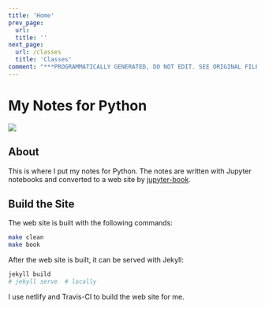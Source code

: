 ```yaml
---
title: 'Home'
prev_page:
  url: 
  title: ''
next_page:
  url: /classes
  title: 'Classes'
comment: "***PROGRAMMATICALLY GENERATED, DO NOT EDIT. SEE ORIGINAL FILES IN /content***"
---
```

# My Notes for Python

<img src="https://travis-ci.org/liao961120/pynote.svg?branch=master" class="left">

## About

This is where I put my notes for Python. The notes are written with Jupyter notebooks and converted to a web site by [jupyter-book](https://jupyter.org/jupyter-book).

## Build the Site

The web site is built with the following commands: 

```bash
make clean
make book
```

After the web site is built, it can be served with Jekyll:

```bash
jekyll build
# jekyll serve  # locally
```

I use netlify and Travis-CI to build the web site for me.
